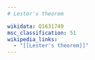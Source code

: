 ```yaml
---
# Lester's theorem

wikidata: Q1631749
msc_classification: 51
wikipedia_links:
  - "[[Lester's theorem]]"
---
```

